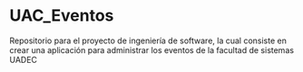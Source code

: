# UAC_Eventos
Repositorio para el proyecto de ingeniería de software, la cual consiste en crear una aplicación para administrar los eventos de la facultad de sistemas UADEC  

